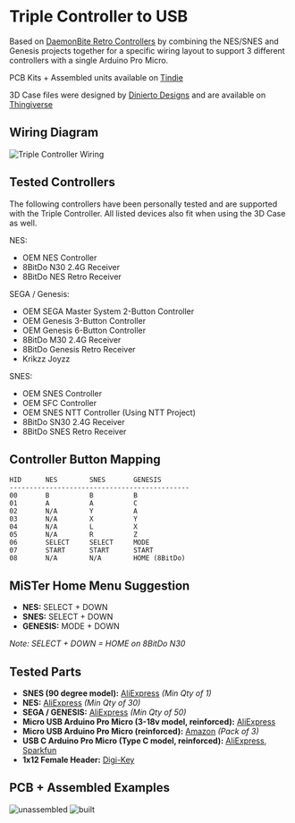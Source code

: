 # Triple Controller to USB

Based on [DaemonBite Retro Controllers](https://github.com/MickGyver/DaemonBite-Retro-Controllers-USB) by combining the NES/SNES and Genesis projects together for a specific wiring layout to support 3 different controllers with a single Arduino Pro Micro.

PCB Kits + Assembled units available on [Tindie](https://www.tindie.com/products/timville/triple-controller-classic-gaming-usb-adapter/)

3D Case files were designed by [Dinierto Designs](https://www.etsy.com/shop/DiniertoDesigns) and are available on [Thingiverse](https://www.thingiverse.com/thing:5011783)

## Wiring Diagram

![Triple Controller Wiring](https://user-images.githubusercontent.com/31223405/129961434-cc9ba3af-9f03-45be-8147-0c608614a966.png)

## Tested Controllers

The following controllers have been personally tested and are supported with the Triple Controller. All listed devices also fit when using the 3D Case as well.

NES:
* OEM NES Controller
* 8BitDo N30 2.4G Receiver
* 8BitDo NES Retro Receiver

SEGA / Genesis:
* OEM SEGA Master System 2-Button Controller
* OEM Genesis 3-Button Controller
* OEM Genesis 6-Button Controller
* 8BitDo M30 2.4G Receiver
* 8BitDo Genesis Retro Receiver
* Krikzz Joyzz

SNES:
* OEM SNES Controller
* OEM SFC Controller
* OEM SNES NTT Controller (Using NTT Project)
* 8BitDo SN30 2.4G Receiver
* 8BitDo SNES Retro Receiver

## Controller Button Mapping
```
HID      NES        SNES       GENESIS
---------------------------------------------
00       B          B          B
01       A          A          C
02       N/A        Y          A
03       N/A        X          Y
04       N/A        L          X
05       N/A        R          Z
06       SELECT     SELECT     MODE
07       START      START      START
08       N/A        N/A        HOME (8BitDo)
```

## MiSTer Home Menu Suggestion
* **NES:** SELECT + DOWN
* **SNES:** SELECT + DOWN
* **GENESIS:** MODE + DOWN

*Note: SELECT + DOWN = HOME on 8BitDo N30*

## Tested Parts
* **SNES (90 degree model):** [AliExpress](https://www.aliexpress.com/item/32838396935.html) *(Min Qty of 1)*
* **NES:** [AliExpress](https://www.aliexpress.com/item/4000396420735.html) *(Min Qty of 30)*
* **SEGA / GENESIS:** [AliExpress](https://www.aliexpress.com/item/1005003492333436.html) *(Min Qty of 50)*
* **Micro USB Arduino Pro Micro (3-18v model, reinforced):** [AliExpress](https://www.aliexpress.com/item/32888212119.html)
* **Micro USB Arduino Pro Micro (reinforced):** [Amazon](https://www.amazon.com/gp/product/B01HCXMBOU/) *(Pack of 3)*
* **USB C Arduino Pro Micro (Type C model, reinforced):** [AliExpress](https://www.aliexpress.com/item/32887074671.html), [Sparkfun](https://www.sparkfun.com/products/15795)
* **1x12 Female Header:** [Digi-Key](https://www.digikey.com/en/products/detail/sullins-connector-solutions/PPTC121LFBN-RC/807231)

## PCB + Assembled Examples
![unassembled](https://user-images.githubusercontent.com/31223405/134262489-26a5180b-2c78-4ba8-993b-f7132f75200f.jpg)
![built](https://user-images.githubusercontent.com/31223405/134262494-764370c2-681a-4ca3-b86f-3c8e0dfe66e6.jpg)
